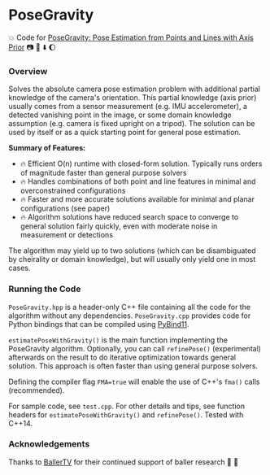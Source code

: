 # PoseGravity

💥 Code for [PoseGravity: Pose Estimation from Points and Lines with Axis Prior](https://doi.org/10.48550/arXiv.2405.12646) 📷 📐 ⬇️ 🌔

### Overview

Solves the absolute camera pose estimation problem with additional partial knowledge of the camera's orientation. This partial knowledge (axis prior) usually comes from a sensor measurement (e.g. IMU accelerometer), a detected vanishing point in the image, or some domain knowledge assumption (e.g. camera is fixed upright on a tripod). The solution can be used by itself or as a quick starting point for general pose estimation.

**Summary of Features:**
- 🔥 Efficient O(n) runtime with closed-form solution. Typically runs orders of magnitude faster than general purpose solvers
- 🔥 Handles combinations of both point and line features in minimal and overconstrained configurations
- 🔥 Faster and more accurate solutions available for minimal and planar configurations (see paper)
- 🔥 Algorithm solutions have reduced search space to converge to general solution fairly quickly, even with moderate noise in measurement or detections

The algorithm may yield up to two solutions (which can be disambiguated by cheirality or domain knowledge), but will usually only yield one in most cases.

### Running the Code

`PoseGravity.hpp` is a header-only C++ file containing all the code for the algorithm without any dependencies. `PoseGravity.cpp` provides code for Python bindings that can be compiled using [PyBind11](https://github.com/pybind/pybind11). 

`estimatePoseWithGravity()` is the main function implementing the PoseGravity algorithm. Optionally, you can call `refinePose()` (experimental) afterwards on the result to do iterative optimization towards general solution. This approach is often faster than using general purpose solvers.

Defining the compiler flag `FMA=true` will enable the use of C++'s `fma()` calls (recommended).

For sample code, see `test.cpp`. For other details and tips, see function headers for `estimatePoseWithGravity()` and `refinePose()`. Tested with C++14.

### Acknowledgements

Thanks to [BallerTV](https://www.ballertv.com) for their continued support of baller research 💯 🏀
